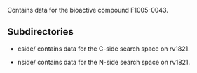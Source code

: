 Contains data for the bioactive compound F1005-0043.

## Subdirectories

- cside/ contains data for the C-side search space on rv1821.

- nside/ contains data for the N-side search space on rv1821.

